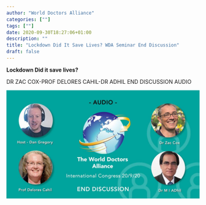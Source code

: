 ```yaml
---
author: "World Doctors Alliance"
categories: [""]
tags: [""]
date: 2020-09-30T18:27:06+01:00
description: ""
title: "Lockdown Did It Save Lives? WDA Seminar End Discussion"
draft: false
---
```


**Lockdown Did it save lives?**

DR ZAC COX-PROF DELORES CAHIL-DR ADHIL END DISCUSSION AUDIO

![International Congress](ims/End-Discussion.jpg)



